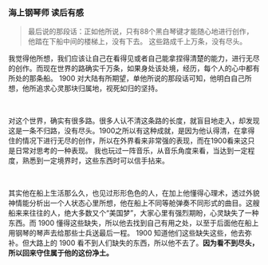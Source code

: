 ### 海上钢琴师 读后有感

> 最后说的那段话：正如他所说，只有88个黑白琴键才能随心地进行创作，他踏在下船中间的楼梯上，没有下去。 这些路成千上万条，没有尽头。



我觉得他所想，我们应该让自己在看得见或者自己能拿捏得清楚的能力，进行无尽的创作。而现在世界的路确实千万条，如果身处该处境，经历，每个人的心中都有所处的那条船。 1900 对大陆有所期望，单他所说的那段话可知，他明白自己所想，他所追求心灵那块归属地，视死如归的坚持。

<br>

对这个世界，确实有很多路。很多人认不清这条路的长度，就盲目地走入，却发现这是一条不归路，没有尽头。1900之所以有这种成就，是因为他认得清，在拿得住的情况下进行无尽的创作，所以在外界看来非常强的表现，而在1900看来这只是日常对思考的一种表现。 我也玩过一阵音乐，从音乐角度来看，当达到一定程度，熟悉到一定境界时，这些东西时可以信手拈来。

<br>

其实他在船上生活那么久，也见过形形色色的人，在加上他懂得心理术，透过外貌神情能分析出一个人状态心里所想，他在船上不同等舱弹奏不同形式的曲目。这艘船来来往往的人，绝大多数又个“美国梦”，大家心里有强烈期盼，心灵缺失了一种东西。而 1900 懂得这些缺失，所以他去找到自己有用之处，以至于后面他在船上用钢琴的琴声去给那些士兵送最后一程。 1900 知道他们这些缺失这些，他去弥补。但大路上的 1900 看不到人们缺失的东西，所以他不去了。__因为看不到尽头，所以回来守住属于他的这份净土。__